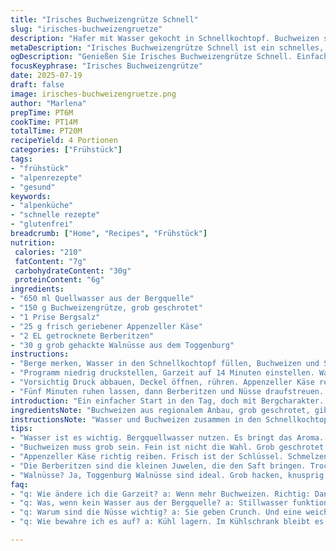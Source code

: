 ```yaml
---
title: "Irisches Buchweizengrütze Schnell"
slug: "irisches-buchweizengruetze"
description: "Hafer mit Wasser gekocht in Schnellkochtopf. Buchweizen statt Hafer, weniger Salz. Garzeit leicht verkürzt. Tipp mit einem Schuss frisch geriebener Appenzeller. Gedämpft, nicht zerkocht. Dazu getrocknete Berberitzen und gehackte Wallnüsse. Ohne Zucker, lactosefrei, glutenfrei. Traditionelles frühmorgendliches Gericht mit alpine Note, simple, gehaltvoll. Spür die Berge in jedem Löffel."
metaDescription: "Irisches Buchweizengrütze Schnell ist ein schnelles, traditionelles Frühstück aus den Alpen. Mit Appenzeller und Walnüssen ein Muss"
ogDescription: "Genießen Sie Irisches Buchweizengrütze Schnell. Einfach zubereitet, herzhaft und mit einem Hauch von Alpen. Der perfekte Start in den Tag"
focusKeyphrase: "Irisches Buchweizengrütze"
date: 2025-07-19
draft: false
image: irisches-buchweizengruetze.png
author: "Marlena"
prepTime: PT6M
cookTime: PT14M
totalTime: PT20M
recipeYield: 4 Portionen
categories: ["Frühstück"]
tags:
- "frühstück"
- "alpenrezepte"
- "gesund"
keywords:
- "alpenküche"
- "schnelle rezepte"
- "glutenfrei"
breadcrumb: ["Home", "Recipes", "Frühstück"]
nutrition: 
 calories: "210"
 fatContent: "7g"
 carbohydrateContent: "30g"
 proteinContent: "6g"
ingredients:
- "650 ml Quellwasser aus der Bergquelle"
- "150 g Buchweizengrütze, grob geschrotet"
- "1 Prise Bergsalz"
- "25 g frisch geriebener Appenzeller Käse"
- "2 EL getrocknete Berberitzen"
- "30 g grob gehackte Walnüsse aus dem Toggenburg"
instructions:
- "Berge merken, Wasser in den Schnellkochtopf füllen, Buchweizen und Salz rein. Nicht umrühren, Deckel drauf."
- "Programm niedrig druckstellen, Garzeit auf 14 Minuten einstellen. Warten, dampf aufsteigen sehen."
- "Vorsichtig Druck abbauen, Deckel öffnen, rühren. Appenzeller Käse reinreiben, sanft vermengen, Resthitze nutzen."
- "Fünf Minuten ruhen lassen, dann Berberitzen und Nüsse draufstreuen. Portionieren. Mit Bergblick essen."
introduction: "Ein einfacher Start in den Tag, doch mit Bergcharakter. Hafer? Nein, diesmal Buchweizen. Grob geschrotet, weil es in den Alpen so brachial echt sein soll. Ein Gericht das schnell geht, ohne die Geduld im Tal zu verlieren. Schnellkochtopf raus, klar, der hilft hier. Appenzeller zum Drüberstreuen? Ja, das hebt’s auf die nächste Stufe, ein Hauch Schärfe, der kaum anderswo steht. Nüsse knacken in den Fingern, Berberitzen eine kleine Spannung im Mund. Man soll’s nicht unterschätzen, ein besseres Frühstück wird schwierig. Ohne Milchprodukte, glutenfrei, so dass jeder, auch die Wanderer mit ihrem Rucksack, klar kommen. Bodenständig, ehrlich, roh wie der Bergwind am Morgen. So kann’s losgehen, der Tag war noch nie so einfach zu starten."
ingredientsNote: "Buchweizen aus regionalem Anbau, grob geschrotet, gibt eine grobe, bissige Struktur – viel besser als feiner Haferbrei. Quellwasser, am besten frisch vom Berg, um den wahren Geschmack einzufangen. Salz sparsam dosieren, denn die Kraft kommt vom Appenzeller, der hinterher frisch dazu kommt – das gibt eine cremige Würze. Getrocknete Berberitzen bringen Säure und ein wenig wildes Aroma, auch bekannt als kleine rote Juwelen im Schatz des Alpenkochens. Walnüsse aus Toggenburg, grob gehackt, sorgen für knusprigen Kontrast, ein wenig Heimat im Bissen. Keine Milch, keine Eier, trotzdem der Geschmack der Alpen. Wenn verfügbar, Waldhonig anstelle von Zucker – aber pur ist das Ziel. Der Käse unbedingt frisch reiben, denn das Öl im Appenzeller verleiht genau die richtige Note."
instructionsNote: "Wasser und Buchweizen zusammen in den Schnellkochtopf, kein extra Rühren vorher. Deckel zu, Druck niedrig einstellen. 14 Minuten. Danach Druck langsam ablassen, das verhindert ein Matschen. Aufmachen, nicht hetzen, mit Holzlöffel vorsichtig rühren – die Körner sollen noch biss haben. Jetzt kommt der Appenzeller rein, damit er schmilzt, aber nicht verbrennt. Danach 5 Minuten ruhen lassen, so setzen sich die Aromen. Berberitzen und Walnüsse nicht früher dazu, sonst werden sie matschig. Frisch dazugeben, geben Biss und fruchtige Spannung. Servieren mit Bergblick oder direkt nach der Almwanderung – Energie für die nächste Etappe. Kein Zucker nötig, wenn Honig dabei ist, vorsichtig dosieren. Spiel mit Texturen, der Unterschied zwischen warm, knusprig und leicht säuerlich macht das Gericht lebendig."
tips:
- "Wasser ist es wichtig. Bergquellwasser nutzen. Es bringt das Aroma. Frisch aus der Natur. Keine Wasserleitung, die es verdirbt. Das ist der erste Schritt zum Erfolg."
- "Buchweizen muss grob sein. Fein ist nicht die Wahl. Grob geschrotet leitet Geschmack und Struktur. Die Konsistenz geht verloren bei zu feinem Mehl. Biss ist gefragt. Denken Sie daran."
- "Appenzeller Käse richtig reiben. Frisch ist der Schlüssel. Schmelzen soll er kaum, stattdessen cremig. So bleibt der Geschmack stark. Ein Hauch von Schärfe. Wichtig für die Balance."
- "Die Berberitzen sind die kleinen Juwelen, die den Saft bringen. Trocken und frisch, das gibt einen Kontrast. Aber erst am Ende dazu. Sonst matschig. Das verändern den Geschmack."
- "Walnüsse? Ja, Toggenburg Walnüsse sind ideal. Grob hacken, knusprig ist das Ziel. Buttrig und gesund, das passt perfekt. Jeder Biss bringt Heimat auf den Tisch."
faq:
- "q: Wie ändere ich die Garzeit? a: Wenn mehr Buchweizen. Richtig: Dann etwas länger kochen. Effektiv, dass körniger bleibt. Zu viel Zeit? Mach matschig."
- "q: Was, wenn kein Wasser aus der Bergquelle? a: Stillwasser funktioniert, besser Quellwasser. Keine Sprudel. Geschmack bleibt besser. Also am besten ist es wohl klar."
- "q: Warum sind die Nüsse wichtig? a: Sie geben Crunch. Und eine weiche Textur? Walnüsse machen den Unterschied. Wenn andere Nüsse? Das geht auch, aber Charakter bleibt."
- "q: Wie bewahre ich es auf? a: Kühl lagern. Im Kühlschrank bleibt es länger. Über Nacht? Oder auch zwei Tage. Aber los ist schneller. Besser frisch essen."

---
```

